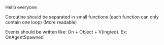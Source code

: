 Hello everyone

Coroutine should be separated in small functions (each function can only contain one loop) (More readable)

Events should be written like: On + Object + V(ing/ed). Ex: OnAgentSpawned
